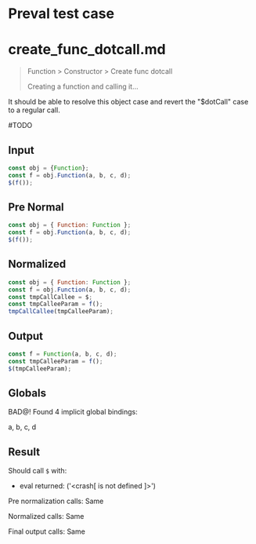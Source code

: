 # Preval test case

# create_func_dotcall.md

> Function > Constructor > Create func dotcall
>
> Creating a function and calling it...

It should be able to resolve this object case and revert the "$dotCall" case to a regular call.

#TODO

## Input

`````js filename=intro
const obj = {Function};
const f = obj.Function(a, b, c, d);
$(f());
`````

## Pre Normal

`````js filename=intro
const obj = { Function: Function };
const f = obj.Function(a, b, c, d);
$(f());
`````

## Normalized

`````js filename=intro
const obj = { Function: Function };
const f = obj.Function(a, b, c, d);
const tmpCallCallee = $;
const tmpCalleeParam = f();
tmpCallCallee(tmpCalleeParam);
`````

## Output

`````js filename=intro
const f = Function(a, b, c, d);
const tmpCalleeParam = f();
$(tmpCalleeParam);
`````

## Globals

BAD@! Found 4 implicit global bindings:

a, b, c, d

## Result

Should call `$` with:
 - eval returned: ('<crash[ <ref> is not defined ]>')

Pre normalization calls: Same

Normalized calls: Same

Final output calls: Same

